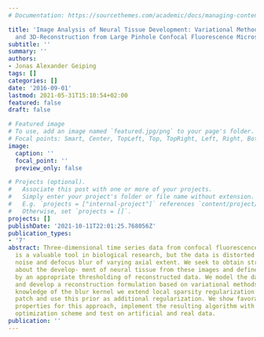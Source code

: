 ```yaml
---
# Documentation: https://sourcethemes.com/academic/docs/managing-content/

title: 'Image Analysis of Neural Tissue Development: Variational Methods for Segmentation
  and 3D-Reconstruction from Large Pinhole Confocal Fluorescence Microscopy'
subtitle: ''
summary: ''
authors:
- Jonas Alexander Geiping
tags: []
categories: []
date: '2016-09-01'
lastmod: 2021-05-31T15:10:54+02:00
featured: false
draft: false

# Featured image
# To use, add an image named `featured.jpg/png` to your page's folder.
# Focal points: Smart, Center, TopLeft, Top, TopRight, Left, Right, BottomLeft, Bottom, BottomRight.
image:
  caption: ''
  focal_point: ''
  preview_only: false

# Projects (optional).
#   Associate this post with one or more of your projects.
#   Simply enter your project's folder or file name without extension.
#   E.g. `projects = ["internal-project"]` references `content/project/deep-learning/index.md`.
#   Otherwise, set `projects = []`.
projects: []
publishDate: '2021-10-11T22:01:25.768056Z'
publication_types:
- '7'
abstract: Three-dimensional time series data from confocal fluorescence microscopes
  is a valuable tool in biological research, but the data is distorted by Poisson
  noise and defocus blur of varying axial extent. We seek to obtain structural information
  about the develop- ment of neural tissue from these images and define a segmentation
  by an appropriate thresholding of reconstructed data. We model the data degradation
  and develop a reconstruction formulation based on variational methods. Due to imprecise
  knowledge of the blur kernel we extend local sparsity regularization to a local
  patch and use this prior as additional regularization. We show favorable analytical
  properties for this approach, implement the resulting algorithm with a primal-dual
  optimization scheme and test on artificial and real data.
publication: ''
---
```


